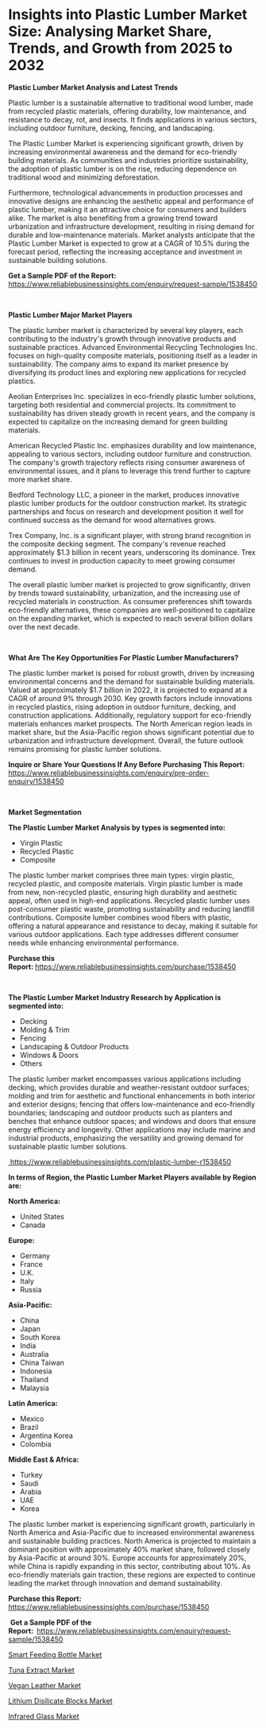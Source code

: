 <p><h1>Insights into Plastic Lumber Market Size: Analysing Market Share, Trends, and Growth from 2025 to 2032</h1></p><p><strong>Plastic Lumber Market Analysis and Latest Trends</strong></p>
<p><p>Plastic lumber is a sustainable alternative to traditional wood lumber, made from recycled plastic materials, offering durability, low maintenance, and resistance to decay, rot, and insects. It finds applications in various sectors, including outdoor furniture, decking, fencing, and landscaping.</p><p>The Plastic Lumber Market is experiencing significant growth, driven by increasing environmental awareness and the demand for eco-friendly building materials. As communities and industries prioritize sustainability, the adoption of plastic lumber is on the rise, reducing dependence on traditional wood and minimizing deforestation.</p><p>Furthermore, technological advancements in production processes and innovative designs are enhancing the aesthetic appeal and performance of plastic lumber, making it an attractive choice for consumers and builders alike. The market is also benefiting from a growing trend toward urbanization and infrastructure development, resulting in rising demand for durable and low-maintenance materials. Market analysts anticipate that the Plastic Lumber Market is expected to grow at a CAGR of 10.5% during the forecast period, reflecting the increasing acceptance and investment in sustainable building solutions.</p></p>
<p><strong>Get a Sample PDF of the Report:&nbsp;</strong> <a href="https://www.reliablebusinessinsights.com/enquiry/request-sample/1538450?utm_campaign=63&utm_medium=2&utm_source=Github&utm_content=ia&utm_term=01042025&utm_id=plastic-lumber">https://www.reliablebusinessinsights.com/enquiry/request-sample/1538450</a></p>
<p>&nbsp;</p>
<p><strong>Plastic Lumber Major Market Players</strong></p>
<p><p>The plastic lumber market is characterized by several key players, each contributing to the industry's growth through innovative products and sustainable practices. Advanced Environmental Recycling Technologies Inc. focuses on high-quality composite materials, positioning itself as a leader in sustainability. The company aims to expand its market presence by diversifying its product lines and exploring new applications for recycled plastics.</p><p>Aeolian Enterprises Inc. specializes in eco-friendly plastic lumber solutions, targeting both residential and commercial projects. Its commitment to sustainability has driven steady growth in recent years, and the company is expected to capitalize on the increasing demand for green building materials.</p><p>American Recycled Plastic Inc. emphasizes durability and low maintenance, appealing to various sectors, including outdoor furniture and construction. The company's growth trajectory reflects rising consumer awareness of environmental issues, and it plans to leverage this trend further to capture more market share.</p><p>Bedford Technology LLC, a pioneer in the market, produces innovative plastic lumber products for the outdoor construction market. Its strategic partnerships and focus on research and development position it well for continued success as the demand for wood alternatives grows.</p><p>Trex Company, Inc. is a significant player, with strong brand recognition in the composite decking segment. The company's revenue reached approximately $1.3 billion in recent years, underscoring its dominance. Trex continues to invest in production capacity to meet growing consumer demand.</p><p>The overall plastic lumber market is projected to grow significantly, driven by trends toward sustainability, urbanization, and the increasing use of recycled materials in construction. As consumer preferences shift towards eco-friendly alternatives, these companies are well-positioned to capitalize on the expanding market, which is expected to reach several billion dollars over the next decade.</p></p>
<p>&nbsp;</p>
<p><strong>What Are The Key Opportunities For Plastic Lumber Manufacturers?</strong></p>
<p><p>The plastic lumber market is poised for robust growth, driven by increasing environmental concerns and the demand for sustainable building materials. Valued at approximately $1.7 billion in 2022, it is projected to expand at a CAGR of around 9% through 2030. Key growth factors include innovations in recycled plastics, rising adoption in outdoor furniture, decking, and construction applications. Additionally, regulatory support for eco-friendly materials enhances market prospects. The North American region leads in market share, but the Asia-Pacific region shows significant potential due to urbanization and infrastructure development. Overall, the future outlook remains promising for plastic lumber solutions.</p></p>
<p><strong>Inquire or Share Your Questions If Any Before Purchasing This Report:</strong> <a href="https://www.reliablebusinessinsights.com/enquiry/pre-order-enquiry/1538450?utm_campaign=63&utm_medium=2&utm_source=Github&utm_content=ia&utm_term=01042025&utm_id=plastic-lumber">https://www.reliablebusinessinsights.com/enquiry/pre-order-enquiry/1538450</a></p>
<p>&nbsp;</p>
<p><strong>Market Segmentation</strong></p>
<p><strong>The Plastic Lumber Market Analysis by types is segmented into:</strong></p>
<p><ul><li>Virgin Plastic</li><li>Recycled Plastic</li><li>Composite</li></ul></p>
<p><p>The plastic lumber market comprises three main types: virgin plastic, recycled plastic, and composite materials. Virgin plastic lumber is made from new, non-recycled plastic, ensuring high durability and aesthetic appeal, often used in high-end applications. Recycled plastic lumber uses post-consumer plastic waste, promoting sustainability and reducing landfill contributions. Composite lumber combines wood fibers with plastic, offering a natural appearance and resistance to decay, making it suitable for various outdoor applications. Each type addresses different consumer needs while enhancing environmental performance.</p></p>
<p><strong>Purchase this Report:&nbsp;</strong><a href="https://www.reliablebusinessinsights.com/purchase/1538450?utm_campaign=63&utm_medium=2&utm_source=Github&utm_content=ia&utm_term=01042025&utm_id=plastic-lumber">https://www.reliablebusinessinsights.com/purchase/1538450</a></p>
<p>&nbsp;</p>
<p><strong>The Plastic Lumber Market Industry Research by Application is segmented into:</strong></p>
<p><ul><li>Decking</li><li>Molding & Trim</li><li>Fencing</li><li>Landscaping & Outdoor Products</li><li>Windows & Doors</li><li>Others</li></ul></p>
<p><p>The plastic lumber market encompasses various applications including decking, which provides durable and weather-resistant outdoor surfaces; molding and trim for aesthetic and functional enhancements in both interior and exterior designs; fencing that offers low-maintenance and eco-friendly boundaries; landscaping and outdoor products such as planters and benches that enhance outdoor spaces; and windows and doors that ensure energy efficiency and longevity. Other applications may include marine and industrial products, emphasizing the versatility and growing demand for sustainable plastic lumber solutions.</p></p>
<p><a href="https://www.reliablebusinessinsights.com/plastic-lumber-r1538450?utm_campaign=63&utm_medium=2&utm_source=Github&utm_content=ia&utm_term=01042025&utm_id=plastic-lumber">&nbsp;https://www.reliablebusinessinsights.com/plastic-lumber-r1538450</a></p>
<p><strong>In terms of Region, the Plastic Lumber Market Players available by Region are:</strong></p>
<p>
    <p> <strong> North America: </strong>
        <ul>
            <li>United States</li>
            <li>Canada</li>
        </ul>
        </p> 
    <p> <strong> Europe: </strong>
        <ul>
            <li>Germany</li>
            <li>France</li>
            <li>U.K.</li>
            <li>Italy</li>
            <li>Russia</li>
        </ul>
        </p> 
    <p> <strong> Asia-Pacific: </strong>
        <ul>
            <li>China</li>
            <li>Japan</li>
            <li>South Korea</li>
            <li>India</li>
            <li>Australia</li>
            <li>China Taiwan</li>
            <li>Indonesia</li>
            <li>Thailand</li>
            <li>Malaysia</li>
        </ul>
        </p> 
    <p> <strong> Latin America: </strong>
        <ul>
            <li>Mexico</li>
            <li>Brazil</li>
            <li>Argentina Korea</li>
            <li>Colombia</li>
        </ul>
        </p> 
    <p> <strong> Middle East & Africa: </strong>
        <ul>
            <li>Turkey</li>
            <li>Saudi</li>
            <li>Arabia</li>
            <li>UAE</li>
            <li>Korea</li>
        </ul>
    </p>
    </p>
<p><p>The plastic lumber market is experiencing significant growth, particularly in North America and Asia-Pacific due to increased environmental awareness and sustainable building practices. North America is projected to maintain a dominant position with approximately 40% market share, followed closely by Asia-Pacific at around 30%. Europe accounts for approximately 20%, while China is rapidly expanding in this sector, contributing about 10%. As eco-friendly materials gain traction, these regions are expected to continue leading the market through innovation and demand sustainability.</p></p>
<p><strong>Purchase this Report: </strong><a href="https://www.reliablebusinessinsights.com/purchase/1538450?utm_campaign=63&utm_medium=2&utm_source=Github&utm_content=ia&utm_term=01042025&utm_id=plastic-lumber">https://www.reliablebusinessinsights.com/purchase/1538450</a></p>
<p>&nbsp;<strong>Get a Sample PDF of the Report:&nbsp;&nbsp;</strong><a href="https://www.reliablebusinessinsights.com/enquiry/request-sample/1538450?utm_campaign=63&utm_medium=2&utm_source=Github&utm_content=ia&utm_term=01042025&utm_id=plastic-lumber">https://www.reliablebusinessinsights.com/enquiry/request-sample/1538450</a></p>
<p><strong></strong></p>
<p><p><a href="https://github.com/vaeilabin/Market-Research-Report-List-1/blob/main/smart-feeding-bottle-market.md?utm_campaign=63&utm_medium=2&utm_source=Github&utm_content=ia&utm_term=01042025&utm_id=plastic-lumber">Smart Feeding Bottle Market</a></p><p><a href="https://github.com/alekitanis/Market-Research-Report-List-1/blob/main/tuna-extract-market.md?utm_campaign=63&utm_medium=2&utm_source=Github&utm_content=ia&utm_term=01042025&utm_id=plastic-lumber">Tuna Extract Market</a></p><p><a href="https://github.com/bilkbitsch/Market-Research-Report-List-1/blob/main/vegan-leather-market.md?utm_campaign=63&utm_medium=2&utm_source=Github&utm_content=ia&utm_term=01042025&utm_id=plastic-lumber">Vegan Leather Market</a></p><p><a href="https://github.com/hirtzhulstsq/Market-Research-Report-List-1/blob/main/lithium-disilicate-blocks-market.md?utm_campaign=63&utm_medium=2&utm_source=Github&utm_content=ia&utm_term=01042025&utm_id=plastic-lumber">Lithium Disilicate Blocks Market</a></p><p><a href="https://github.com/kumadenthela/Market-Research-Report-List-1/blob/main/infrared-glass-market.md?utm_campaign=63&utm_medium=2&utm_source=Github&utm_content=ia&utm_term=01042025&utm_id=plastic-lumber">Infrared Glass Market</a></p></p>